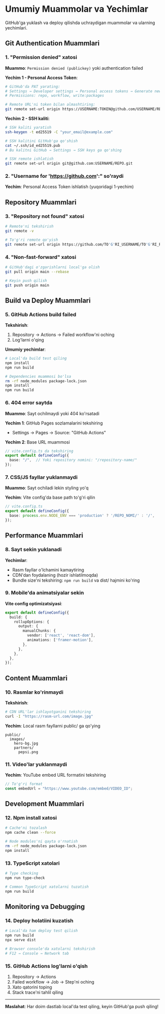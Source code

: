 # Umumiy Muammolar va Yechimlar

GitHub'ga yuklash va deploy qilishda uchraydigan muammolar va ularning yechimlari.

## Git Authentication Muammlari

### 1. "Permission denied" xatosi
**Muammo**: `Permission denied (publickey)` yoki authentication failed

**Yechim 1 - Personal Access Token**:
```bash
# GitHub'da PAT yarating:
# Settings → Developer settings → Personal access tokens → Generate new token
# Permissions: repo, workflow, write:packages

# Remote URL'ni token bilan almashtiring:
git remote set-url origin https://USERNAME:TOKEN@github.com/USERNAME/REPO.git
```

**Yechim 2 - SSH kaliti**:
```bash
# SSH kaliti yaratish
ssh-keygen -t ed25519 -C "your_email@example.com"

# SSH kalitini GitHub'ga qo'shish
cat ~/.ssh/id_ed25519.pub
# Bu kalitni GitHub → Settings → SSH keys ga qo'shing

# SSH remote ishlatish
git remote set-url origin git@github.com:USERNAME/REPO.git
```

### 2. "Username for 'https://github.com':" so'raydi
**Yechim**: Personal Access Token ishlatish (yuqoridagi 1-yechim)

## Repository Muammlari

### 3. "Repository not found" xatosi
```bash
# Remote'ni tekshirish
git remote -v

# To'g'ri remote qo'yish
git remote set-url origin https://github.com/TO'G'RI_USERNAME/TO'G'RI_REPO.git
```

### 4. "Non-fast-forward" xatosi
```bash
# GitHub'dagi o'zgarishlarni local'ga olish
git pull origin main --rebase

# Keyin push qilish
git push origin main
```

## Build va Deploy Muammlari

### 5. GitHub Actions build failed
**Tekshirish**:
1. Repository → Actions → Failed workflow'ni oching
2. Log'larni o'qing

**Umumiy yechimlar**:
```bash
# Local'da build test qiling
npm install
npm run build

# Dependencies muammosi bo'lsa
rm -rf node_modules package-lock.json
npm install
npm run build
```

### 6. 404 error saytda
**Muammo**: Sayt ochilmaydi yoki 404 ko'rsatadi

**Yechim 1**: GitHub Pages sozlamalarini tekshiring
- Settings → Pages → Source: "GitHub Actions"

**Yechim 2**: Base URL muammosi
```typescript
// vite.config.ts da tekshiring
export default defineConfig({
  base: "/",  // Yoki repository nomini: "/repository-name/"
});
```

### 7. CSS/JS fayllar yuklanmaydi
**Muammo**: Sayt ochiladi lekin styling yo'q

**Yechim**: Vite config'da base path to'g'ri qilin
```typescript
// vite.config.ts
export default defineConfig({
  base: process.env.NODE_ENV === 'production' ? '/REPO_NOMI/' : '/',
});
```

## Performance Muammlari

### 8. Sayt sekin yuklanadi
**Yechimlar**:
- Rasm fayllar o'lchamini kamaytiring
- CDN'dan foydalaning (hozir ishlatilmoqda)
- Bundle size'ni tekshiring: `npm run build` va dist/ hajmini ko'ring

### 9. Mobile'da animatsiyalar sekin
**Vite config optimizatsiyasi**:
```typescript
export default defineConfig({
  build: {
    rollupOptions: {
      output: {
        manualChunks: {
          vendor: ['react', 'react-dom'],
          animations: ['framer-motion'],
        },
      },
    },
  },
});
```

## Content Muammlari

### 10. Rasmlar ko'rinmaydi
**Tekshirish**:
```bash
# CDN URL'lar ishlayotganini tekshiring
curl -I "https://rasm-url.com/image.jpg"
```

**Yechim**: Local rasm fayllarni public/ ga qo'ying
```
public/
  images/
    hero-bg.jpg
    partners/
      pepsi.png
```

### 11. Video'lar yuklanmaydi
**Yechim**: YouTube embed URL formatini tekshiring
```typescript
// To'g'ri format
const embedUrl = "https://www.youtube.com/embed/VIDEO_ID";
```

## Development Muammlari

### 12. Npm install xatosi
```bash
# Cache'ni tozalash
npm cache clean --force

# Node modules'ni qayta o'rnatish
rm -rf node_modules package-lock.json
npm install
```

### 13. TypeScript xatolari
```bash
# Type checking
npm run type-check

# Common TypeScript xatolarni tuzatish
npm run build
```

## Monitoring va Debugging

### 14. Deploy holatiini kuzatish
```bash
# Local'da ham deploy test qilish
npm run build
npx serve dist

# Browser console'da xatolarni tekshirish
# F12 → Console → Network tab
```

### 15. GitHub Actions log'larni o'qish
1. Repository → Actions
2. Failed workflow → Job → Step'ni oching
3. Xato qatorini toping
4. Stack trace'ni tahlil qiling

---

**Maslahat**: Har doim dastlab local'da test qiling, keyin GitHub'ga push qiling!